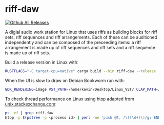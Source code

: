 # riff-daw

[![Github All Releases](https://img.shields.io/github/downloads/khremeviuc1004/riff-daw/total.svg)]()


A digial audio work station for Linux that uses riffs as building blocks for riff sets, riff sequences and riff arrangements. Each of these can be auditioned independently and can be composed of the preceeding items: a riff arrangement is made up of riff sequences and riff sets and a riff sequence is made up of riff sets.

Build a release version in Linux with:
```bash
RUSTFLAGS="-C target-cpu=native" cargo build --bin riff-daw --release
```

When the UI is slow to draw on Debian Bookworm run with:
```bash
GDK_RENDERING=image VST_PATH=/home/kevin/Desktop/Linux_VST/ CLAP_PATH=/home/kevin/Desktop/Linux_VST/ ./target/release/riff-daw
```

To check thread performance on Linux using htop adapted from [unix.stackexchange.com](https://unix.stackexchange.com/questions/183514/how-to-display-only-a-process-and-its-descendant-processes-on-htop):
```bash
ps -ef | grep riff-daw
htop -p $(pstree -p <process id> | perl -ne 'push @t, /\((\d+)\)/g; END { print join ",", @t }')
```
